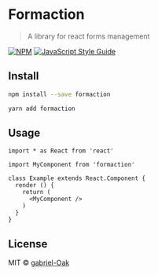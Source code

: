 # Formaction

> A library for react forms management

[![NPM](https://img.shields.io/npm/v/formaction.svg)](https://www.npmjs.com/package/formaction) [![JavaScript Style Guide](https://img.shields.io/badge/code_style-standard-brightgreen.svg)](https://standardjs.com)

## Install

```bash
npm install --save formaction
```


```bash
yarn add formaction
```

## Usage

```tsx
import * as React from 'react'

import MyComponent from 'formaction'

class Example extends React.Component {
  render () {
    return (
      <MyComponent />
    )
  }
}
```

## License

MIT © [gabriel-Oak](https://github.com/gabriel-Oak)
